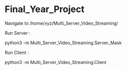 # Final_Year_Project

Navigate to /home/xyz/Multi_Server_Video_Streaming/

Run Server :

python3 -m Multi_Server_Video_Streaming.Server_Mask

Run Client :

python3 -m Multi_Server_Video_Streaming.Client
